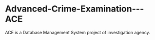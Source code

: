 # Advanced-Crime-Examination---ACE
ACE is a Database Management System project of investigation agency.
